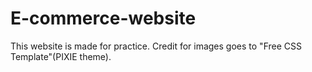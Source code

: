 # E-commerce-website
This website is made for practice. Credit for images goes to "Free CSS Template"(PIXIE theme).
